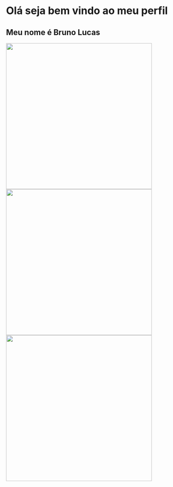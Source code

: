 # Olá seja bem vindo ao meu perfil
## Meu nome é Bruno Lucas 
<img src= "https://camo.githubusercontent.com/50599357c391ded76f71e58a39ee8ae32c82c65f8b7882255d8410a5cced360a/68747470733a2f2f6769746875622d726561646d652d73746174732e76657263656c2e6170702f6170692f746f702d6c616e67732f3f757365726e616d653d4272756e6f6f4c75636173267468656d653d68696768636f6e74726173742673686f775f69636f6e733d7472756526686964655f626f726465723d74727565266c61796f75743d636f6d70616374" width= "400" />
<img src= "https://camo.githubusercontent.com/7a3ce1a39fa7d7544d61bc03ad50ad63b342989361224d1457211a4b65e3d71c/68747470733a2f2f6769746875622d726561646d652d73747265616b2d73746174732e6865726f6b756170702e636f6d2f3f757365723d4272756e6f6f4c75636173267468656d653d68696768636f6e747261737426686964655f626f726465723d74727565" width= "400" />
<img src= "https://private-user-images.githubusercontent.com/142860742/358420799-e7083cd4-81a6-4b71-ad75-da83864cb6fa.png?jwt=eyJhbGciOiJIUzI1NiIsInR5cCI6IkpXVCJ9.eyJpc3MiOiJnaXRodWIuY29tIiwiYXVkIjoicmF3LmdpdGh1YnVzZXJjb250ZW50LmNvbSIsImtleSI6ImtleTUiLCJleHAiOjE3MjM3NjI5MTAsIm5iZiI6MTcyMzc2MjYxMCwicGF0aCI6Ii8xNDI4NjA3NDIvMzU4NDIwNzk5LWU3MDgzY2Q0LTgxYTYtNGI3MS1hZDc1LWRhODM4NjRjYjZmYS5wbmc_WC1BbXotQWxnb3JpdGhtPUFXUzQtSE1BQy1TSEEyNTYmWC1BbXotQ3JlZGVudGlhbD1BS0lBVkNPRFlMU0E1M1BRSzRaQSUyRjIwMjQwODE1JTJGdXMtZWFzdC0xJTJGczMlMkZhd3M0X3JlcXVlc3QmWC1BbXotRGF0ZT0yMDI0MDgxNVQyMjU2NTBaJlgtQW16LUV4cGlyZXM9MzAwJlgtQW16LVNpZ25hdHVyZT0wYWM3ZmI5ZWY3YTNmNmZkZDZkODEyMjk2ODEwMDJhYjU4MzQ3MmViMmE3Y2FkYWQ1ZTUzNjQxYzA4ZGVkZDMwJlgtQW16LVNpZ25lZEhlYWRlcnM9aG9zdCZhY3Rvcl9pZD0wJmtleV9pZD0wJnJlcG9faWQ9MCJ9.MkFO55zps3mEEfg5KlDg-DyREk_7kOr1ksVDA4Xr2iM" width= "400" />

